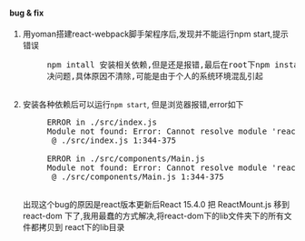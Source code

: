 #### bug & fix
1. 用yoman搭建react-webpack脚手架程序后,发现并不能运行npm start,提示错误
    <pre>
        npm intall 安装相关依赖,但是还是报错,最后在root下npm install才解
        决问题,具体原因不清除,可能是由于个人的系统环境混乱引起
    </pre>

2. 安装各种依赖后可以运行`npm start`, 但是浏览器报错,error如下
    <pre>
        ERROR in ./src/index.js
        Module not found: Error: Cannot resolve module 'react/lib/ReactMount' in /home/minfield/workspace/works/gallery/gallary-by-react/src
         @ ./src/index.js 1:344-375

        ERROR in ./src/components/Main.js
        Module not found: Error: Cannot resolve module 'react/lib/ReactMount' in /home/minfield/workspace/works/gallery/gallary-by-react/src/components
         @ ./src/components/Main.js 1:344-375
    </pre>

    出现这个bug的原因是react版本更新后React 15.4.0 把 ReactMount.js 移到 react-dom 下了,我用最蠢的方式解决,将react-dom下的lib文件夹下的所有文件都拷贝到
    react下的lib目录